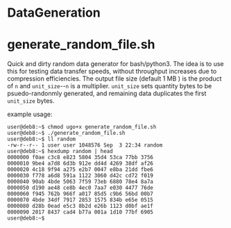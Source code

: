 # DataGeneration

generate_random_file.sh
=======================
Quick and dirty random data generator for bash/python3. The idea is to use this for testing data transfer speeds, without throughput increases due to compression efficiencies. The output file size (default 1 MB ) is the product of `n` and `unit_size`--`n` is a multiplier. `unit_size` sets quantity bytes to be psuedo-randonmly generated, and remaining data duplicates the first `unit_size` bytes.

example usage:

    user@deb8:~$ chmod ugo+x generate_random_file.sh
    user@deb8:~$ ./generate_random_file.sh 
    user@deb8:~$ ll random
    -rw-r--r-- 1 user user 1048576 Sep  3 22:34 random
    user@deb8:~$ hexdump random | head 
    0000000 f0ae c3c8 e823 5804 35d4 53ca 77bb 3756
    0000010 9be4 a7d8 6d3b 912e dd4d 4269 38df af26
    0000020 4c18 9f94 a275 e2b7 0047 e8ba 21dd fbe6
    0000030 f778 a6d8 591a 1122 3060 d42c cd72 f019
    0000040 90ab 4bde 5063 7f59 73eb 6880 78e4 8a7a
    0000050 d190 ae48 ce8b 4ec0 7aa7 e030 4477 76de
    0000060 f945 762b 966f a017 85d5 c9b6 56bd 00b7
    0000070 4bde 34df 7917 2853 1575 834b e65e 0515
    0000080 d28b 0ead e5c3 8b2d e26b 1123 d0bf ae1f
    0000090 2017 8437 cad4 b77a 001a 1d10 77bf 6905
    user@deb8:~$
